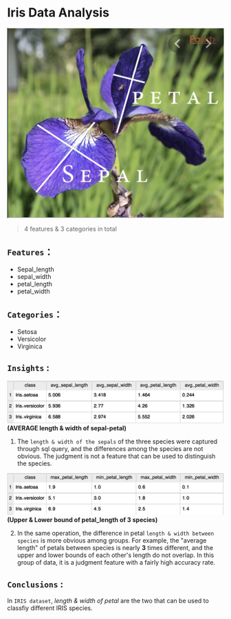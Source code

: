 # Iris Data Analysis

![花花](./image/iris.png)

> 4 features & 3 categories in total
## `Features`：
* Sepal_length  
* sepal_width  
* petal_length  
* petal_width  
## `Categories`：
* Setosa 
* Versicolor
* Virginica

## `Insights` :

 ![comparison](./image/max_min.png)
 **(AVERAGE length & width of sepal-petal)**
 1. The `length & width of the sepals` of the three species were captured through sql query, and the differences among the species are not obvious. The judgment is not a feature that can be used to distinguish the species.

 ![bound](./image/upper_lower_boundaries.png)
**(Upper & Lower bound of petal_length of 3 species)**

 2. In the same operation, the difference in petal `length & width between species` is more obvious among groups. For example, the "average length" of petals between species is nearly **3** times different, and the upper and lower bounds of each other's length do not overlap. In this group of data, it is a judgment feature with a fairly high accuracy rate.

## `Conclusions` :
In `IRIS dataset`, *length & width of petal* are the two that can be used to classfiy different IRIS species.

